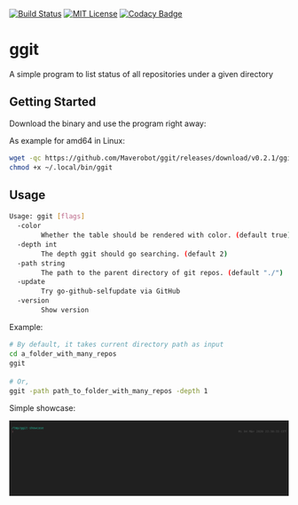 [![Build Status][github-actions-badge]][github-actions-link]
[![MIT License][license-badge]](LICENSE)
[![Codacy Badge][codacy-badge]][codacy-link]
# ggit
A simple program to list status of all repositories under a given directory

## Getting Started

Download the binary and use the program right away:

As example for amd64 in Linux:

```sh
wget -qc https://github.com/Maverobot/ggit/releases/download/v0.2.1/ggit_0.2.1_linux_amd64.tar.gz -O - | tar -C ~/.local/bin/ -xz ggit
chmod +x ~/.local/bin/ggit
```

## Usage
```sh
Usage: ggit [flags]
  -color
    	Whether the table should be rendered with color. (default true)
  -depth int
    	The depth ggit should go searching. (default 2)
  -path string
    	The path to the parent directory of git repos. (default "./")
  -update
    	Try go-github-selfupdate via GitHub
  -version
    	Show version
```

Example:
```sh
# By default, it takes current directory path as input
cd a_folder_with_many_repos
ggit

# Or,
ggit -path path_to_folder_with_many_repos -depth 1
```

Simple showcase:

![](demo.gif)

[github-actions-badge]: https://github.com/maverobot/ggit/actions/workflows/build.yaml/badge.svg?branch=master
[github-actions-link]: https://github.com/Maverobot/ggit/actions
[codacy-badge]:     https://api.codacy.com/project/badge/Grade/840d280344b245a38ed80cecf38cf96b
[codacy-link]:      https://www.codacy.com/manual/quzhengrobot/ggit?utm_source=github.com&amp;utm_medium=referral&amp;utm_content=Maverobot/ggit&amp;utm_campaign=Badge_Grade
[license-badge]:    https://img.shields.io/badge/License-MIT-blue.svg
[release-download]: https://github.com/Maverobot/ggit/releases/download/continuous/ggit-linux-amd64
